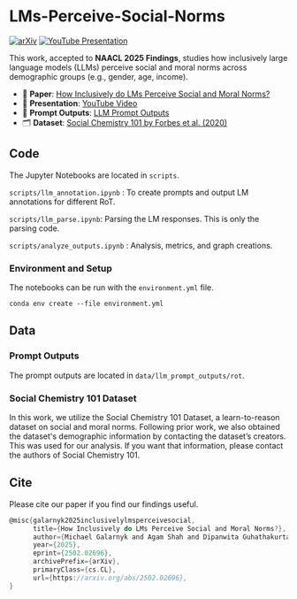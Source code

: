 # LMs-Perceive-Social-Norms
[![arXiv](https://img.shields.io/badge/arXiv-2502.02696-b31b1b)](https://arxiv.org/abs/2502.02696)
[![YouTube Presentation](https://img.shields.io/badge/YouTube-Video-red?logo=youtube)](https://youtu.be/2v18R02mq8I)

This work, accepted to **NAACL 2025 Findings**, studies how inclusively large language models (LLMs) perceive social and moral norms across demographic groups (e.g., gender, age, income).  

- 📘 **Paper**: [How Inclusively do LMs Perceive Social and Moral Norms?](https://arxiv.org/abs/2502.02696)
- 🎥 **Presentation**: [YouTube Video](https://youtu.be/2v18R02mq8I)
- 🤖 **Prompt Outputs**: [LLM Prompt Outputs](data/llm_prompt_outputs/rot)
- 🗂️ **Dataset**: [Social Chemistry 101 by Forbes et al. (2020)](https://github.com/mbforbes/social-chemistry-101)
  
## Code
The Jupyter Notebooks are located in `scripts`.

`scripts/llm_annotation.ipynb` : To create prompts and output LM annotations for different RoT.

`scripts/llm_parse.ipynb`: Parsing the LM responses. This is only the parsing code.
 
`scripts/analyze_outputs.ipynb` : Analysis, metrics, and graph creations.
 
### Environment and Setup
The notebooks can be run with the ``` environment.yml ``` file.

```
conda env create --file environment.yml
```

## Data

### Prompt Outputs

The prompt outputs are located in `data/llm_prompt_outputs/rot`.

### Social Chemistry 101 Dataset
In this work, we utilize the Social Chemistry 101 Dataset, a learn-to-reason dataset on social and moral norms.
Following prior work, we also obtained the dataset's demographic information by contacting the dataset’s creators. This was used for our analysis. If you want that information, please contact the authors of Social Chemistry 101.

## Cite
Please cite our paper if you find our findings useful. 

```c
@misc{galarnyk2025inclusivelylmsperceivesocial,
      title={How Inclusively do LMs Perceive Social and Moral Norms?}, 
      author={Michael Galarnyk and Agam Shah and Dipanwita Guhathakurta and Poojitha Nandigam and Sudheer Chava},
      year={2025},
      eprint={2502.02696},
      archivePrefix={arXiv},
      primaryClass={cs.CL},
      url={https://arxiv.org/abs/2502.02696}, 
}
```
